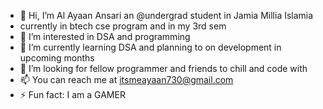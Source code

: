 - 👋 Hi, I’m Al Ayaan Ansari an @undergrad student in Jamia Millia Islamia
- currently in btech cse program and in my 3rd sem
- 👀 I’m interested in DSA and programming
- 🌱 I’m currently learning DSA and planning to on development in upcoming months
- 💞️ I’m looking for fellow programmer and friends to chill and code with
- 📫 You can reach me at
    itsmeayaan730@gmail.com
- ⚡ Fun fact: I am a GAMER

<!---
asd790/asd790 is a ✨ special ✨ repository because its `README.md` (this file) appears on your GitHub profile.
You can click the Preview link to take a look at your changes.
--->

